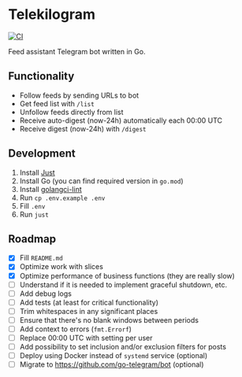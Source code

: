 # Telekilogram

[![CI](https://github.com/hu553in/telekilogram/actions/workflows/ci.yml/badge.svg)](https://github.com/hu553in/telekilogram/actions/workflows/ci.yml)

Feed assistant Telegram bot written in Go.

## Functionality

- Follow feeds by sending URLs to bot
- Get feed list with `/list`
- Unfollow feeds directly from list
- Receive auto-digest (now-24h) automatically each 00:00 UTC
- Receive digest (now-24h) with `/digest`

## Development

1. Install [Just](https://just.systems/)
1. Install Go (you can find required version in `go.mod`)
1. Install [golangci-lint](https://golangci-lint.run/)
1. Run `cp .env.example .env`
1. Fill `.env`
1. Run `just`

## Roadmap

- [x] Fill `README.md`
- [x] Optimize work with slices
- [x] Optimize performance of business functions (they are really slow)
- [ ] Understand if it is needed to implement graceful shutdown, etc.
- [ ] Add debug logs
- [ ] Add tests (at least for critical functionality)
- [ ] Trim whitespaces in any significant places
- [ ] Ensure that there's no blank windows between periods
- [ ] Add context to errors (`fmt.Errorf`)
- [ ] Replace 00:00 UTC with setting per user
- [ ] Add possibility to set inclusion and/or exclusion filters for posts
- [ ] Deploy using Docker instead of `systemd` service (optional)
- [ ] Migrate to https://github.com/go-telegram/bot (optional)
